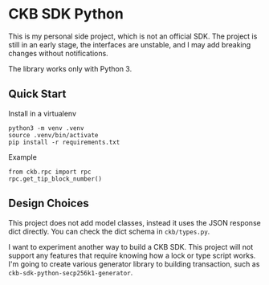 # CKB SDK Python

This is my personal side project, which is not an official SDK. The project is
still in an early stage, the interfaces are unstable, and I may add breaking
changes without notifications.

The library works only with Python 3.

## Quick Start

Install in a virtualenv

```
python3 -m venv .venv
source .venv/bin/activate
pip install -r requirements.txt
```

Example

```
from ckb.rpc import rpc
rpc.get_tip_block_number()
```

## Design Choices

This project does not add model classes, instead it uses the JSON response
dict directly. You can check the dict schema in `ckb/types.py`.

I want to experiment another way to build a CKB SDK. This project will not
support any features that require knowing how a lock or type script works. I'm
going to create various generator library to building transaction, such as
`ckb-sdk-python-secp256k1-generator`.
